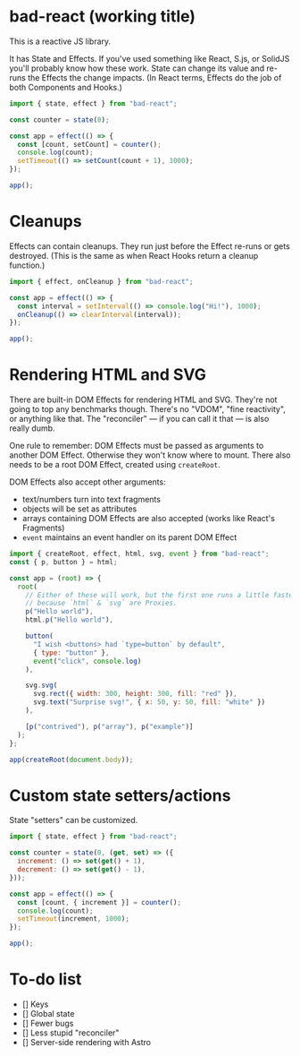 # bad-react (working title)

This is a reactive JS library.

It has State and Effects. If you've used something like React, S.js, or SolidJS you'll probably know how these work. State can change its value and re-runs the Effects the change impacts. (In React terms, Effects do the job of both Components and Hooks.)

```js
import { state, effect } from "bad-react";

const counter = state(0);

const app = effect(() => {
  const [count, setCount] = counter();
  console.log(count);
  setTimeout(() => setCount(count + 1), 1000);
});

app();
```

# Cleanups

Effects can contain cleanups. They run just before the Effect re-runs or gets destroyed. (This is the same as when React Hooks return a cleanup function.)

```js
import { effect, onCleanup } from "bad-react";

const app = effect(() => {
  const interval = setInterval(() => console.log("Hi!"), 1000);
  onCleanup(() => clearInterval(interval));
});

app();
```

# Rendering HTML and SVG

There are built-in DOM Effects for rendering HTML and SVG. They're not going to top any benchmarks though. There's no "VDOM", "fine reactivity", or anything like that. The "reconciler" — if you can call it that — is also really dumb.

One rule to remember: DOM Effects must be passed as arguments to another DOM Effect. Otherwise they won't know where to mount. There also needs to be a root DOM Effect, created using `createRoot`.

DOM Effects also accept other arguments:

- text/numbers turn into text fragments
- objects will be set as attributes
- arrays containing DOM Effects are also accepted (works like React's Fragments)
- `event` maintains an event handler on its parent DOM Effect

```js
import { createRoot, effect, html, svg, event } from "bad-react";
const { p, button } = html;

const app = (root) => {
  root(
    // Either of these will work, but the first one runs a little faster,
    // because `html` & `svg` are Proxies.
    p("Hello world"),
    html.p("Hello world"),

    button(
      "I wish <buttons> had `type=button` by default",
      { type: "button" },
      event("click", console.log)
    ),

    svg.svg(
      svg.rect({ width: 300, height: 300, fill: "red" }),
      svg.text("Surprise svg!", { x: 50, y: 50, fill: "white" })
    ),

    [p("contrived"), p("array"), p("example")]
  );
};

app(createRoot(document.body));
```

# Custom state setters/actions

State "setters" can be customized.

```js
import { state, effect } from "bad-react";

const counter = state(0, (get, set) => ({
  increment: () => set(get() + 1),
  decrement: () => set(get() - 1),
}));

const app = effect(() => {
  const [count, { increment }] = counter();
  console.log(count);
  setTimeout(increment, 1000);
});

app();
```

# To-do list

- [] Keys
- [] Global state
- [] Fewer bugs
- [] Less stupid "reconciler"
- [] Server-side rendering with Astro
